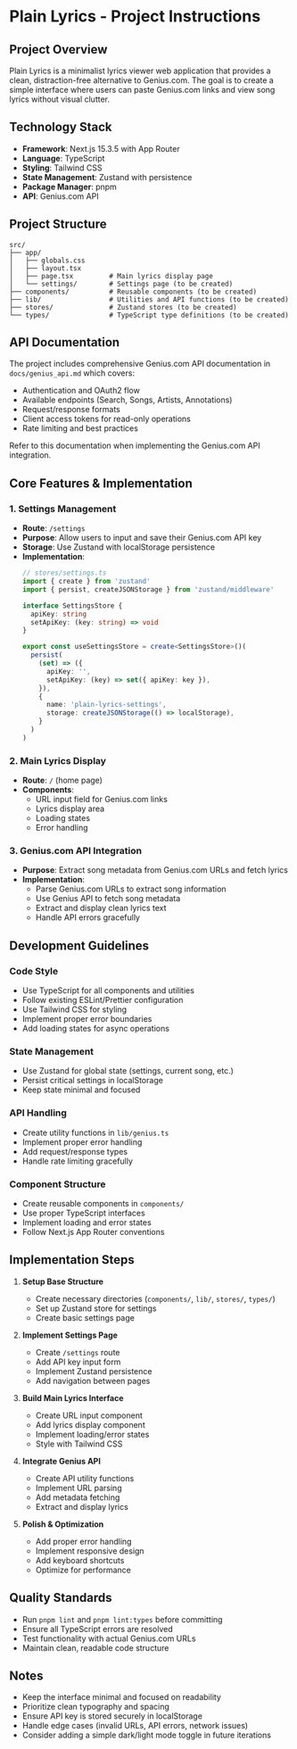 # Plain Lyrics - Project Instructions

## Project Overview
Plain Lyrics is a minimalist lyrics viewer web application that provides a clean, distraction-free alternative to Genius.com. The goal is to create a simple interface where users can paste Genius.com links and view song lyrics without visual clutter.

## Technology Stack
- **Framework**: Next.js 15.3.5 with App Router
- **Language**: TypeScript
- **Styling**: Tailwind CSS
- **State Management**: Zustand with persistence
- **Package Manager**: pnpm
- **API**: Genius.com API

## Project Structure
```
src/
├── app/
│   ├── globals.css
│   ├── layout.tsx
│   ├── page.tsx         # Main lyrics display page
│   └── settings/        # Settings page (to be created)
├── components/          # Reusable components (to be created)
├── lib/                 # Utilities and API functions (to be created)
├── stores/              # Zustand stores (to be created)
└── types/               # TypeScript type definitions (to be created)
```

## API Documentation

The project includes comprehensive Genius.com API documentation in `docs/genius_api.md` which covers:
- Authentication and OAuth2 flow
- Available endpoints (Search, Songs, Artists, Annotations)
- Request/response formats
- Client access tokens for read-only operations
- Rate limiting and best practices

Refer to this documentation when implementing the Genius.com API integration.

## Core Features & Implementation

### 1. Settings Management
- **Route**: `/settings`
- **Purpose**: Allow users to input and save their Genius.com API key
- **Storage**: Use Zustand with localStorage persistence
- **Implementation**: 
  ```typescript
  // stores/settings.ts
  import { create } from 'zustand'
  import { persist, createJSONStorage } from 'zustand/middleware'

  interface SettingsStore {
    apiKey: string
    setApiKey: (key: string) => void
  }

  export const useSettingsStore = create<SettingsStore>()(
    persist(
      (set) => ({
        apiKey: '',
        setApiKey: (key) => set({ apiKey: key }),
      }),
      {
        name: 'plain-lyrics-settings',
        storage: createJSONStorage(() => localStorage),
      }
    )
  )
  ```

### 2. Main Lyrics Display
- **Route**: `/` (home page)
- **Components**:
  - URL input field for Genius.com links
  - Lyrics display area
  - Loading states
  - Error handling

### 3. Genius.com API Integration
- **Purpose**: Extract song metadata from Genius.com URLs and fetch lyrics
- **Implementation**:
  - Parse Genius.com URLs to extract song information
  - Use Genius API to fetch song metadata
  - Extract and display clean lyrics text
  - Handle API errors gracefully

## Development Guidelines

### Code Style
- Use TypeScript for all components and utilities
- Follow existing ESLint/Prettier configuration
- Use Tailwind CSS for styling
- Implement proper error boundaries
- Add loading states for async operations

### State Management
- Use Zustand for global state (settings, current song, etc.)
- Persist critical settings in localStorage
- Keep state minimal and focused

### API Handling
- Create utility functions in `lib/genius.ts`
- Implement proper error handling
- Add request/response types
- Handle rate limiting gracefully

### Component Structure
- Create reusable components in `components/`
- Use proper TypeScript interfaces
- Implement loading and error states
- Follow Next.js App Router conventions

## Implementation Steps

1. **Setup Base Structure**
   - Create necessary directories (`components/`, `lib/`, `stores/`, `types/`)
   - Set up Zustand store for settings
   - Create basic settings page

2. **Implement Settings Page**
   - Create `/settings` route
   - Add API key input form
   - Implement Zustand persistence
   - Add navigation between pages

3. **Build Main Lyrics Interface**
   - Create URL input component
   - Add lyrics display component
   - Implement loading/error states
   - Style with Tailwind CSS

4. **Integrate Genius API**
   - Create API utility functions
   - Implement URL parsing
   - Add metadata fetching
   - Extract and display lyrics

5. **Polish & Optimization**
   - Add proper error handling
   - Implement responsive design
   - Add keyboard shortcuts
   - Optimize for performance

## Quality Standards
- Run `pnpm lint` and `pnpm lint:types` before committing
- Ensure all TypeScript errors are resolved
- Test functionality with actual Genius.com URLs
- Maintain clean, readable code structure

## Notes
- Keep the interface minimal and focused on readability
- Prioritize clean typography and spacing
- Ensure API key is stored securely in localStorage
- Handle edge cases (invalid URLs, API errors, network issues)
- Consider adding a simple dark/light mode toggle in future iterations